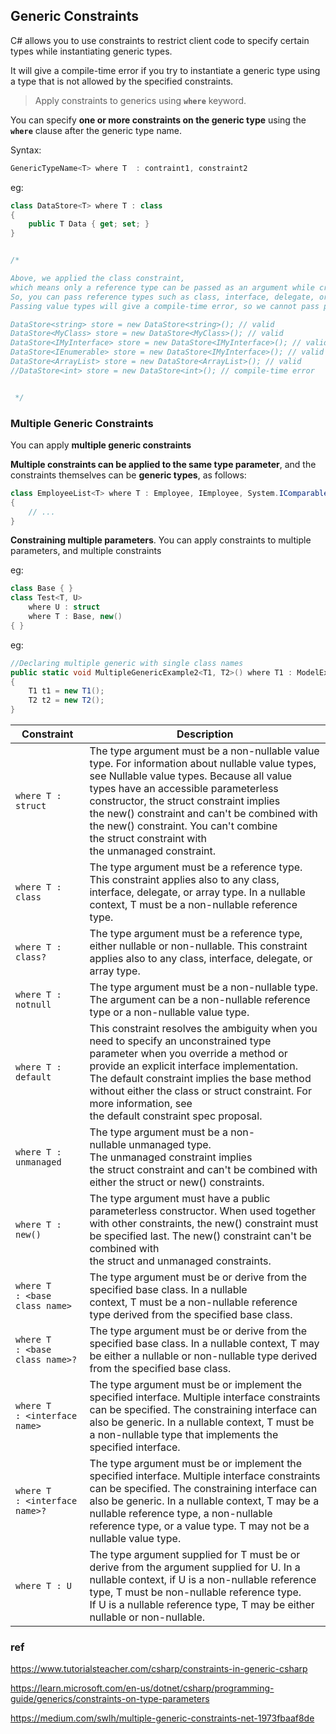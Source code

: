 ## Generic Constraints
C# allows you to use constraints to restrict client code to specify certain types while instantiating generic types. 

It will give a compile-time error if you try to instantiate a generic type using a type that is not allowed by the specified constraints.

> Apply constraints to generics using **`where`** keyword.

You can specify **one or more constraints on the generic type** using the **`where`** clause after the generic type name.


Syntax:
```cs
GenericTypeName<T> where T  : contraint1, constraint2
```

eg:
```cs
class DataStore<T> where T : class
{
    public T Data { get; set; }
}


/*

Above, we applied the class constraint,
which means only a reference type can be passed as an argument while creating the DataStore class object.
So, you can pass reference types such as class, interface, delegate, or array type.
Passing value types will give a compile-time error, so we cannot pass primitive data types or struct types.

DataStore<string> store = new DataStore<string>(); // valid
DataStore<MyClass> store = new DataStore<MyClass>(); // valid
DataStore<IMyInterface> store = new DataStore<IMyInterface>(); // valid
DataStore<IEnumerable> store = new DataStore<IMyInterface>(); // valid
DataStore<ArrayList> store = new DataStore<ArrayList>(); // valid
//DataStore<int> store = new DataStore<int>(); // compile-time error 


 */
```


### Multiple Generic Constraints

You can apply **multiple generic constraints**


**Multiple constraints can be applied to the same type parameter**, and the constraints themselves can be **generic types**, as follows:

```cs
class EmployeeList<T> where T : Employee, IEmployee, System.IComparable<T>, new()
{
    // ...
}
```

**Constraining multiple parameters**.  You can apply constraints to multiple parameters, and multiple constraints 

eg:
```cs
class Base { }
class Test<T, U>
    where U : struct
    where T : Base, new()
{ }

```

eg:
```cs
//Declaring multiple generic with single class names
public static void MultipleGenericExample2<T1, T2>() where T1 : ModelExample3, new() where T2 : ModelExample2, new()
{
    T1 t1 = new T1();
    T2 t2 = new T2();
}
```





| Constraint | Description |
| --- | --- |
| `where T : struct` | The type argument must be a non-nullable value type. For information about nullable value types, see Nullable value types. Because all value types have an accessible parameterless constructor, the struct constraint implies the new() constraint and can't be combined with the new() constraint. You can't combine the struct constraint with the unmanaged constraint. |
| `where T : class` | The type argument must be a reference type. This constraint applies also to any class, interface, delegate, or array type. In a nullable context, T must be a non-nullable reference type. |
| `where T : class?` | The type argument must be a reference type, either nullable or non-nullable. This constraint applies also to any class, interface, delegate, or array type. |
| `where T : notnull` | The type argument must be a non-nullable type. The argument can be a non-nullable reference type or a non-nullable value type. |
| `where T : default` | This constraint resolves the ambiguity when you need to specify an unconstrained type parameter when you override a method or provide an explicit interface implementation. The default constraint implies the base method without either the class or struct constraint. For more information, see the default constraint spec proposal. |
| `where T : unmanaged` | The type argument must be a non-nullable unmanaged type. The unmanaged constraint implies the struct constraint and can't be combined with either the struct or new() constraints. |
| `where T : new()` | The type argument must have a public parameterless constructor. When used together with other constraints, the new() constraint must be specified last. The new() constraint can't be combined with the struct and unmanaged constraints. |
| `where T : <base class name>` | The type argument must be or derive from the specified base class. In a nullable context, T must be a non-nullable reference type derived from the specified base class. |
| `where T : <base class name>?` | The type argument must be or derive from the specified base class. In a nullable context, T may be either a nullable or non-nullable type derived from the specified base class. |
| `where T : <interface name>` | The type argument must be or implement the specified interface. Multiple interface constraints can be specified. The constraining interface can also be generic. In a nullable context, T must be a non-nullable type that implements the specified interface. |
| `where T : <interface name>?` | The type argument must be or implement the specified interface. Multiple interface constraints can be specified. The constraining interface can also be generic. In a nullable context, T may be a nullable reference type, a non-nullable reference type, or a value type. T may not be a nullable value type. |
| `where T : U` | The type argument supplied for T must be or derive from the argument supplied for U. In a nullable context, if U is a non-nullable reference type, T must be non-nullable reference type. If U is a nullable reference type, T may be either nullable or non-nullable. |



### ref
https://www.tutorialsteacher.com/csharp/constraints-in-generic-csharp


https://learn.microsoft.com/en-us/dotnet/csharp/programming-guide/generics/constraints-on-type-parameters

https://medium.com/swlh/multiple-generic-constraints-net-1973fbaaf8de


